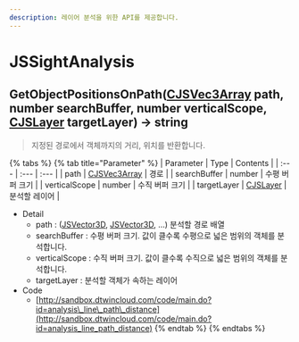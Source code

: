 ```yaml
---
description: 레이어 분석을 위한 API를 제공합니다.
---
```


# JSSightAnalysis

## GetObjectPositionsOnPath\([CJSVec3Array](https://github.com/EgisCorp/XDWorld_WebGL_Manual/tree/9bfe207c03bbc23d2ad632de280820681780e009/analysis/CJSVec3Array.md) path, number searchBuffer, number verticalScope, [CJSLayer](https://github.com/EgisCorp/XDWorld_WebGL_Manual/tree/9bfe207c03bbc23d2ad632de280820681780e009/analysis/CJSLayer.md) targetLayer\) → string

> 지정된 경로에서 객체까지의 거리, 위치를 반환합니다.

{% tabs %}
{% tab title="Parameter" %}
| Parameter | Type | Contents |
| :--- | :--- | :--- |
| path | [CJSVec3Array](https://github.com/EgisCorp/XDWorld_WebGL_Manual/tree/9bfe207c03bbc23d2ad632de280820681780e009/analysis/CJSVec3Array.md) | 경로 |
| searchBuffer | number | 수평 버퍼 크기 |
| verticalScope | number | 수직 버퍼 크기 |
| targetLayer | [CJSLayer](https://github.com/EgisCorp/XDWorld_WebGL_Manual/tree/9bfe207c03bbc23d2ad632de280820681780e009/analysis/CJSLayer.md) | 분석할 레이어 |

* Detail
  * path : \([JSVector3D](https://github.com/EgisCorp/XDWorld_WebGL_Manual/tree/9bfe207c03bbc23d2ad632de280820681780e009/analysis/JSVector3D.md), [JSVector3D](https://github.com/EgisCorp/XDWorld_WebGL_Manual/tree/9bfe207c03bbc23d2ad632de280820681780e009/analysis/JSVector3D.md), ...\) 분석할 경로 배열
  * searchBuffer : 수평 버퍼 크기. 값이 클수록 수평으로 넓은 범위의 객체를 분석합니다.
  * verticalScope : 수직 버퍼 크기. 값이 클수록 수직으로 넓은 범위의 객체를 분석합니다.
  * targetLayer : 분석할 객체가 속하는 레이어
* Code
  * [http://sandbox.dtwincloud.com/code/main.do?id=analysis\_line\_path\_distance](http://sandbox.dtwincloud.com/code/main.do?id=analysis_line_path_distance)
{% endtab %}
{% endtabs %}

